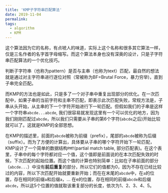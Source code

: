 ```yaml
---
title: 'KMP子字符串匹配算法'
date: 2019-11-04
permalink: 
tags:
  - algorithm
  - KPM
---
```


这个算法因为它的名称，有点唬人的味道，实际上这个名称和很多其它算法一样，仅是三名作者的名字首字母缩写。而这个算法本身也没有深奥的设计，只是子字符串匹配算法的一个优化技巧。

判断子字符串（也称为pattern）是否与主串（也称为text）匹配，最自然的想法就是通过对主字符串进行逐位对照（常被称为BF=Brutal Force，暴力穷举)，直到子串完全匹配。

而KMP的方法也是如此，只是多了一个对子串中重复出现部分的优化。在一次匹配中，如果子串的当前字符和主串不匹配，即表示此次匹配失败，常规方法是，子串从头开始，从主串的下一个字符开始进行下一轮匹配。但假如我们的子串是这样一个字符串`abcde...abcde`, 我们很容易就发现这里有一个可以优化的地方，因为我们刚刚匹配过`abcde`，所以我们只需要从子串的第6个字符(`abcde`之后)开始比较就可以了。这就是KMP的全部思想。

在KMP的描述里，前面的`abcde`被称为前缀（prefix），尾部的`abcde`被称为后缀（suffix）。而为了方便的计算出，具体要从子串的哪个字符开始下一轮匹配，KMP设计了一个简单的数据结构`PMT`(partial match table, 部分匹配表)。在这个表里，子串中的每个字符都对应一个值，这个值即是前面说的在本次匹配失效的时候，下次匹配的起始位置。而这个值的计算也特别简单：比如在子串前面的部分（`abcde...`）中没有**前后重复**的部分，所以它们的值都为0，因为不存在已经比较过的内容，所以下次匹配开始就要重新开始；而在在末尾的`abcde`中，在`a`的位置，存在相同的前缀`a`和后缀`a`，... 在e的位置，存在相同的前缀`abcde`和后缀`abcde`，所以这5个位置的值就取该重复部分的长度，依次为1、2、3、4、5。